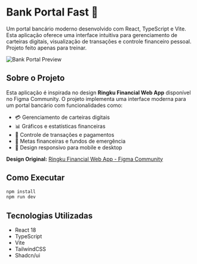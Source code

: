 # Bank Portal Fast 🏦

Um portal bancário moderno desenvolvido com React, TypeScript e Vite. Esta aplicação oferece uma interface intuitiva para gerenciamento de carteiras digitais, visualização de transações e controle financeiro pessoal. Projeto feito apenas para treinar.

![Bank Portal Preview](https://github.com/user-attachments/assets/your-image-preview)

## Sobre o Projeto

Esta aplicação é inspirada no design **Ringku Financial Web App** disponível no Figma Community. O projeto implementa uma interface moderna para um portal bancário com funcionalidades como:

- 💳 Gerenciamento de carteiras digitais
- 📊 Gráficos e estatísticas financeiras
- 💸 Controle de transações e pagamentos
- 🎯 Metas financeiras e fundos de emergência
- 📱 Design responsivo para mobile e desktop

**Design Original:** [Ringku Financial Web App - Figma Community](https://www.figma.com/community/file/1158392328642074006/ringku-financial-web-app-and-mobile-app)

## Como Executar

```bash
npm install
npm run dev
```

## Tecnologias Utilizadas

- React 18
- TypeScript
- Vite
- TailwindCSS
- Shadcn/ui
